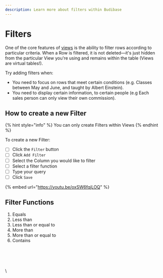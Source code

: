 ```yaml
---
description: Learn more about filters within Budibase
---
```


# Filters

One of the core features of [views](./) is the ability to filter rows according to particular criteria. When a Row is filtered, it is not deleted—it's just hidden from the particular View you're using and remains within the table (Views are virtual tables!).

Try adding filters when:

* You  need to focus on rows that meet certain conditions (e.g. Classes between May and June, and taught by Albert Einstein).
* You need to display certain information, to certain people (e.g Each sales person can only view their own commission).

## How to create a new Filter

{% hint style="info" %}
You can only create Filters within Views
{% endhint %}

To create a new Filter:

* [ ] Click the `Filter` button
* [ ] Click `Add Filter`
* [ ] Select the Column you would like to filter
* [ ] Select a filter function
* [ ] Type your query
* [ ] Click `Save`

{% embed url="https://youtu.be/oxSW6fqjLOQ" %}

## Filter Functions

1. Equals
2. Less than
3. Less than or equal to
4. More than
5. More than or equal to
6. Contains

\
\
\
\
\
